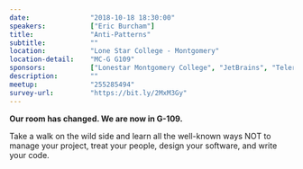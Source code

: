 ```yaml
---
date:               "2018-10-18 18:30:00"
speakers:           ["Eric Burcham"]
title:              "Anti-Patterns"
subtitle:           ""
location:           "Lone Star College - Montgomery"
location-detail:    "MC-G G109"
sponsors:           ["Lonestar Montgomery College", "JetBrains", "Telerik"]
description:        ""
meetup:             "255285494"
survey-url:         "https://bit.ly/2MxM3Gy"
---
```


**Our room has changed. We are now in G-109.**

Take a walk on the wild side and learn all the well-known ways NOT to manage your project, treat your people, design your software, and write your code.
